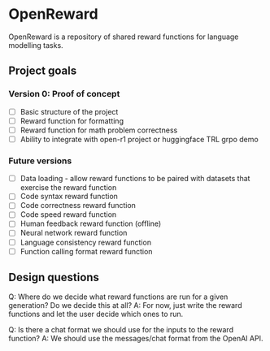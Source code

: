 # OpenReward

OpenReward is a repository of shared reward functions for language modelling tasks.

## Project goals

### Version 0: Proof of concept
- [ ] Basic structure of the project
- [ ] Reward function for formatting
- [ ] Reward function for math problem correctness
- [ ] Ability to integrate with open-r1 project or huggingface TRL grpo demo

### Future versions
 - [ ] Data loading - allow reward functions to be paired with datasets that exercise the reward function
 - [ ] Code syntax reward function
 - [ ] Code correctness reward function
 - [ ] Code speed reward function
 - [ ] Human feedback reward function (offline)
 - [ ] Neural network reward function
 - [ ] Language consistency reward function
 - [ ] Function calling format reward function

 ## Design questions

Q: Where do we decide what reward functions are run for a given generation? Do we decide this at all?
A: For now, just write the reward functions and let the user decide which ones to run.

Q: Is there a chat format we should use for the inputs to the reward function?
A: We should use the messages/chat format from the OpenAI API.